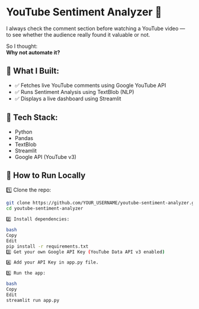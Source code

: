 # YouTube Sentiment Analyzer 🎯

I always check the comment section before watching a YouTube video —  
to see whether the audience really found it valuable or not.

So I thought:  
**Why not automate it?**

## 🚀 What I Built:

- ✅ Fetches live YouTube comments using Google YouTube API
- ✅ Runs Sentiment Analysis using TextBlob (NLP)
- ✅ Displays a live dashboard using Streamlit

## 🔧 Tech Stack:

- Python
- Pandas
- TextBlob
- Streamlit
- Google API (YouTube v3)

## 🏃 How to Run Locally

1️⃣ Clone the repo:

```bash
git clone https://github.com/YOUR_USERNAME/youtube-sentiment-analyzer.git
cd youtube-sentiment-analyzer

2️⃣ Install dependencies:

bash
Copy
Edit
pip install -r requirements.txt
3️⃣ Get your own Google API Key (YouTube Data API v3 enabled)

4️⃣ Add your API Key in app.py file.

5️⃣ Run the app:

bash
Copy
Edit
streamlit run app.py

